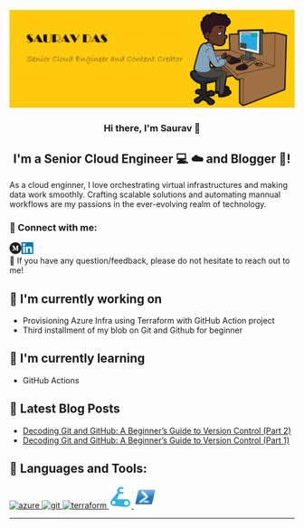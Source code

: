 <p align="center">
  <img src="https://raw.githubusercontent.com/saurav97sd/saurav97sd/main/PNGProfile.png" alt="banner that says Saurav Das - Senior Cloud Engineer and Content Creator">
</p>

<h3 align="center">
Hi there, I'm Saurav 👋
</h3>

<h2 align="center">
I'm a Senior Cloud Engineer 💻 ☁️ and Blogger 📑!
</h2> 


As a cloud enginner, I love orchestrating virtual infrastructures and making data work smoothly. Crafting scalable solutions and automating mannual workflows are my passions in the ever-evolving realm of technology.


### 🤝 Connect with me:
<a href="https://www.linkedin.com/in/saurav-das-devops-eng/"><img src="https://raw.githubusercontent.com/saurav97sd/saurav97sd/main/Images/linkedin.svg" alt="Saurav Das | LinkedIn" width="21px"/></a>
<a href="https://medium.com/@sauravdas969.sd"><img align="left" src="https://raw.githubusercontent.com/saurav97sd/saurav97sd/main/Images/medium-2177.svg" alt="Saurav Das | Medium" width="21px"/></a>
</br>
💬 If you have any question/feedback, please do not hesitate to reach out to me!

## 🔭 I'm currently working on

- Provisioning Azure Infra using Terraform with GitHub Action project
- Third installment of my blob on Git and Github for beginner

## 🌱 I'm currently learning

- GitHub Actions

## 📝 Latest Blog Posts

- [Decoding Git and GitHub: A Beginner’s Guide to Version Control (Part 2)](https://medium.com/@sauravdas969.sd/decoding-git-and-github-a-beginners-guide-to-version-control-part-2-d4d29d6020e6)
- [Decoding Git and GitHub: A Beginner’s Guide to Version Control (Part 1)](https://medium.com/@sauravdas969.sd/decoding-git-and-github-a-beginners-guide-to-version-control-part-1-7508fb1188d5)

## 🧰 Languages and Tools:
<!--Toolbox icons -->

<a href="https://azure.microsoft.com/en-in/" target="_blank"> <img src="https://www.vectorlogo.zone/logos/microsoft_azure/microsoft_azure-icon.svg" alt="azure" width="40" height="40"/> </a>
<a href="https://git-scm.com/" target="_blank"> <img src="https://www.vectorlogo.zone/logos/git-scm/git-scm-icon.svg" alt="git" width="40" height="40"/> </a> <a href="https://www.terraform.io/" target="_blank"> <img src="https://www.vectorlogo.zone/logos/terraformio/terraformio-icon.svg" alt="terraform" width="40" height="40"/> </a>
<a href="https://learn.microsoft.com/azure/azure-resource-manager/bicep/overview?tabs=bicep" target="_blank"> <img src="https://github.com/vscode-icons/vscode-icons/blob/master/icons/file_type_bicep.svg" alt="Azure Bicep" width="40" height="40"/>
<a href="https://learn.microsoft.com/powershell/scripting/overview?view=powershell-7.3" target="_blank"> <img src="https://github.com/vscode-icons/vscode-icons/blob/master/icons/file_type_powershell2.svg" alt="PowerShell" width="40" height="40"/>

---
<!--
**saurav97sd/saurav97sd** is a ✨ _special_ ✨ repository because its `README.md` (this file) appears on your GitHub profile.

Here are some ideas to get you started:

- 🔭 I’m currently working on ...
- 🌱 I’m currently learning ...
- 👯 I’m looking to collaborate on ...
- 🤔 I’m looking for help with ...
- 💬 Ask me about ...
- 📫 How to reach me: ...
- 😄 Pronouns: ...
- ⚡ Fun fact: ...
-->
